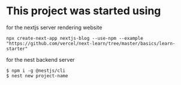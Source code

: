 # This project was started using

for the nextjs server rendering website 
```shell
npx create-next-app nextjs-blog --use-npm --example "https://github.com/vercel/next-learn/tree/master/basics/learn-starter"
```

for the nest backend server
```shell
$ npm i -g @nestjs/cli
$ nest new project-name
```